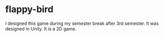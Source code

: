 # flappy-bird
I designed this game during my semester break after 3rd semester. It was designed in Unity. It is a 2D game.
